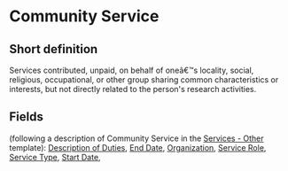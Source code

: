 # Community Service
## Short definition
Services contributed, unpaid, on behalf of oneâ€™s locality, social, religious, occupational, or other group sharing common characteristics or interests, but not directly related to the person's research activities.
## Fields
(following a description of Community Service in the [Services - Other](../Templates/Services%20-%20Other.md) template):
[Description of Duties](../Object-Fields/Community%20Service/Description%20of%20Duties.md),
[End Date](../Object-Fields/Community%20Service/End%20Date.md),
[Organization](../Object-Fields/Community%20Service/Organization.md),
[Service Role](../Object-Fields/Community%20Service/Service%20Role.md),
[Service Type](../Object-Fields/Community%20Service/Service%20Type.md),
[Start Date](../Object-Fields/Community%20Service/Start%20Date.md),

